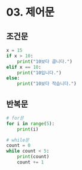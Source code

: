 # 03. 제어문

## 조건문

```python
x = 15
if x > 10:
    print("10보다 큽니다.")
elif x == 10:
    print("10입니다.")
else:
    print("10보다 작습니다.")
```

## 반복문

```python
# for문
for i in range(5):
    print(i)

# while문
count = 0
while count < 5:
    print(count)
    count += 1
```
